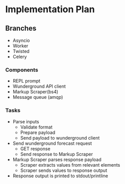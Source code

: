 # Implementation Plan

## Branches
- Asyncio
- Worker
- Twisted
- Celery

### Components
- REPL prompt
- Wunderground API client
- Markup Scraper(bs4)
- Message queue (amqp)

### Tasks
- Parse inputs
  - Validate format
  - Prepare payload
  - Send payload to wunderground client
- Send wunderground forecast request
  - GET response
  - Send response to Markup Scraper
- Markup Scraper parses response payload
  - Scraper extracts values from relevant elements
  - Scraper sends values to response output
- Response output is printed to stdout/printline  